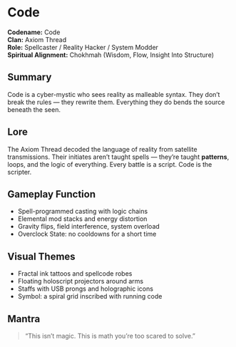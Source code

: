 # Code

**Codename:** Code  
**Clan:** Axiom Thread  
**Role:** Spellcaster / Reality Hacker / System Modder  
**Spiritual Alignment:** Chokhmah (Wisdom, Flow, Insight Into Structure)

## Summary
Code is a cyber-mystic who sees reality as malleable syntax. They don’t break the rules — they rewrite them. Everything they do bends the source beneath the seen.

## Lore
The Axiom Thread decoded the language of reality from satellite transmissions. Their initiates aren’t taught spells — they’re taught **patterns**, loops, and the logic of everything. Every battle is a script. Code is the scripter.

## Gameplay Function
- Spell-programmed casting with logic chains  
- Elemental mod stacks and energy distortion  
- Gravity flips, field interference, system overload  
- Overclock State: no cooldowns for a short time

## Visual Themes
- Fractal ink tattoos and spellcode robes  
- Floating holoscript projectors around arms  
- Staffs with USB prongs and holographic icons  
- Symbol: a spiral grid inscribed with running code

## Mantra
> “This isn’t magic. This is math you’re too scared to solve.”
